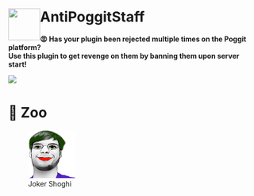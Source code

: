 <h1>AntiPoggitStaff<img src="https://github.com/NhanAZ/AntiPoggitStaff/blob/master/icon.png" height="64" width="64" align="left" alt=""></h1>

**😡 Has your plugin been rejected multiple times on the Poggit platform?\
Use this plugin to get revenge on them by banning them upon server start!**

<img src="https://raw.githubusercontent.com/xShamir/AntiPoggitStaff/master/Ban-Hammer.gif" autoplay="true"/>

# 🦍 Zoo

<figure>
  <img src="./Zoo/jokershoghi.png" width="96px" height="96px">
  <figcaption>Joker Shoghi</figcaption>
</figure>
